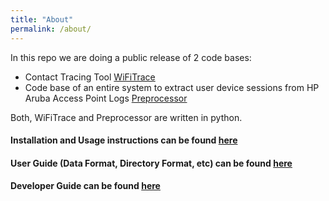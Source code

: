 ```yaml
---
title: "About"
permalink: /about/
---
```


In this repo we are doing a public release of 2 code bases:

- Contact Tracing Tool [WiFiTrace]()
- Code base of an entire system to extract user device sessions from HP Aruba Access Point Logs [Preprocessor]()

Both, WiFiTrace and Preprocessor are written in python. 

#### Installation and Usage instructions can be found [here](https://wifitrace.github.io/installation/)
#### User Guide (Data Format, Directory Format, etc) can be found [here](https://wifitrace.github.io/user_guide/)
#### Developer Guide can be found [here](https://wifitrace.github.io/dev_guide/)
